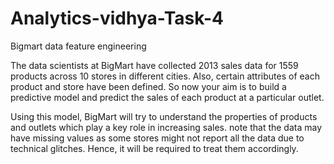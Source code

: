 # Analytics-vidhya-Task-4
Bigmart data feature engineering


The data scientists at BigMart have collected 2013 sales data for 1559 products across 10 stores in different cities. Also, certain attributes of each product and store have been defined. So now your aim is to build a predictive model and predict the sales of each product at a particular outlet.

Using this model, BigMart will try to understand the properties of products and outlets which play a key role in increasing sales. note that the data may have missing values as some stores might not report all the data due to technical glitches. Hence, it will be required to treat them accordingly.
